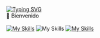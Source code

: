 <a href="https://git.io/typing-svg"><img src="https://readme-typing-svg.herokuapp.com?font=Fira+Code&weight=700&duration=8000&pause=1000&color=FF9A5D&vCenter=true&repeat=false&lines=Codifica%2C+Aprende%2C+Mejora%2C+Repite" alt="Typing SVG" /></a>
</br>
👋 Bienvenido
</br>
</br>
[![My Skills](https://skillicons.dev/icons?i=html,css,js,react,nodejs,express)](https://skillicons.dev)
![My Skills](https://go-skill-icons.vercel.app/api/icons?i=js,sqlserver)
[![My Skills](https://skillicons.dev/icons?i=git)](https://skillicons.dev)
